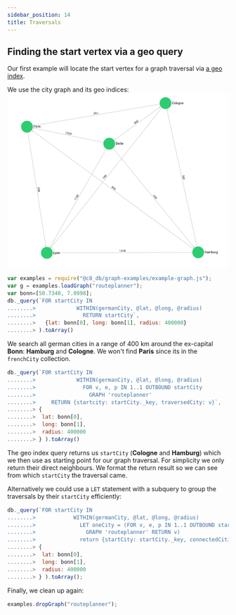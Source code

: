 ```yaml
---
sidebar_position: 14
title: Traversals
---
```


## Finding the start vertex via a geo query

Our first example will locate the start vertex for a graph traversal via [a geo index](../../collections/indexing/index-basics#geo-index).

We use the city graph and its geo indices: ![cities_graph\(1\)](/img/cities_graph.png)

```js
var examples = require("@c8_db/graph-examples/example-graph.js");
var g = examples.loadGraph("routeplanner");
var bonn=[50.7340, 7.0998];
db._query(`FOR startCity IN
........>             WITHIN(germanCity, @lat, @long, @radius)
........>               RETURN startCity`,
........>   {lat: bonn[0], long: bonn[1], radius: 400000}
........> ).toArray()
```

We search all german cities in a range of 400 km around the ex-capital **Bonn**: **Hamburg** and **Cologne**. We won't find **Paris** since its in the `frenchCity` collection.

```js
db._query(`FOR startCity IN
........>             WITHIN(germanCity, @lat, @long, @radius)
........>               FOR v, e, p IN 1..1 OUTBOUND startCity
........>                 GRAPH 'routeplanner'
........>     RETURN {startcity: startCity._key, traversedCity: v}`,
........> {
........>  lat: bonn[0],
........>  long: bonn[1],
........>  radius: 400000
........> } ).toArray()
```

The geo index query returns us `startCity` (**Cologne** and **Hamburg**) which we then use as starting point for our graph traversal. For simplicity we only return their direct neighbours. We format the return result so we can see from which `startCity` the traversal came.

Alternatively we could use a `LET` statement with a subquery to group the traversals by their `startCity` efficiently:

```js
db._query(`FOR startCity IN
........>            WITHIN(germanCity, @lat, @long, @radius)
........>              LET oneCity = (FOR v, e, p IN 1..1 OUTBOUND startCity
........>                GRAPH 'routeplanner' RETURN v)
........>              return {startCity: startCity._key, connectedCities: oneCity}`,
........> {
........>  lat: bonn[0],
........>  long: bonn[1],
........>  radius: 400000
........> } ).toArray();
```

Finally, we clean up again:

```js
examples.dropGraph("routeplanner");
```
